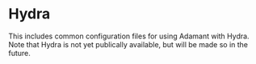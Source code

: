 # Hydra

This includes common configuration files for using Adamant with Hydra. Note that Hydra is not yet publically available, but will be made so in the future.
